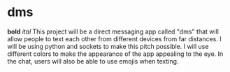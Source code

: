 # dms
**bold**
*ital*
This project will be a direct messaging app called "dms" that will allow people to text each other from different devices from far distances.
I will be using python and sockets to make this pitch possible. 
I will use different colors to make the appearance of the app appealing to the eye. 
In the chat, users will also be able to use emojis when texting. 
